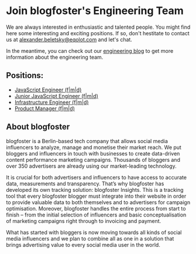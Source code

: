# Join blogfoster's Engineering Team

We are always interested in enthusiastic and talented people. You might find here some interesting and exciting positions. If so, don't hestitate to contact us at alexander.beletsky@eqolot.com and let's chat.

In the meantime, you can check out our [engineering blog](https://engineering.blogfoster.com) to get more information about the engineering team.

## Positions:

- [JavaScript Engineer (f|m|d)](javascript-engineer.md)
- [Junior JavaScript Engineer (f|m|d)](junior-javascript-engineer.md)
- [Infrastructure Engineer (f|m|d)](infrastructure-engineer.md)
- [Product Manager (f|m|d)](product-manager.md)

## About blogfoster

blogfoster is a Berlin-based tech company that allows social media influencers to analyze, manage and monetise their market reach. We put bloggers and influencers in touch with businesses to create data-driven content performance marketing campaigns. Thousands of bloggers and over 350 advertisers are already using our market-leading technology.

It is crucial for both advertisers and influencers to have access to accurate data, measurements and transparency. That’s why blogfoster has developed its own tracking solution: blogfoster Insights. This is a tracking tool that every blogfoster blogger must integrate into their website in order to provide valuable data to both themselves and to advertisers for campaign optimisation. Moreover, blogfoster handles the entire process from start to finish – from the initial selection of influencers and basic conceptualisation of marketing campaigns right through to invoicing and payment.

What has started with bloggers is now moving towards all kinds of social media influencers and we plan to combine all as one in a solution that brings advertising value to every social media user in the world.
